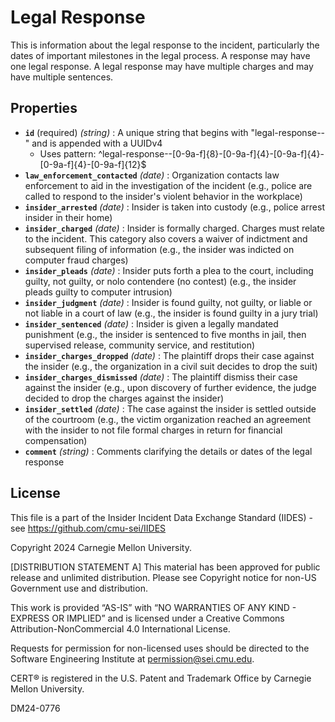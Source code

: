 # Legal Response

This is information about the legal response to the incident, particularly the dates of important milestones in the legal process. A response may have one legal response. A legal response may have multiple charges and may have multiple sentences.

## Properties

- **`id`** (required) *(string)* : A unique string that begins with "legal-response--" and is appended with a UUIDv4
  - Uses pattern: ^legal-response--[0-9a-f]{8}-[0-9a-f]{4}-[0-9a-f]{4}-[0-9a-f]{4}-[0-9a-f]{12}$
- **`law_enforcement_contacted`** *(date)* : Organization contacts law enforcement to aid in the investigation of the incident (e.g., police are called to respond to the insider's violent behavior in the workplace)
- **`insider_arrested`** *(date)* : Insider is taken into custody (e.g., police arrest insider in their home)
- **`insider_charged`** *(date)* : Insider is formally charged. Charges must relate to the incident. This category also covers a waiver of indictment and subsequent filing of information (e.g., the insider was indicted on computer fraud charges)
- **`insider_pleads`** *(date)* : Insider puts forth a plea to the court, including guilty, not guilty, or nolo contendere (no contest) (e.g., the insider pleads guilty to computer intrusion)
- **`insider_judgment`** *(date)* : Insider is found guilty, not guilty, or liable or not liable in a court of law (e.g., the insider is found guilty in a jury trial)
- **`insider_sentenced`** *(date)* : Insider is given a legally mandated punishment (e.g., the insider is sentenced to five months in jail, then supervised release, community service, and restitution)
- **`insider_charges_dropped`** *(date)* : The plaintiff drops their case against the insider (e.g., the organization in a civil suit decides to drop the suit)
- **`insider_charges_dismissed`** *(date)* : The plaintiff dismiss their case against the insider (e.g., upon discovery of further evidence, the judge decided to drop the charges against the insider)
- **`insider_settled`** *(date)* : The case against the insider is settled outside of the courtroom (e.g., the victim organization reached an agreement with the insider to not file formal charges in return for financial compensation)
- **`comment`** *(string)* : Comments clarifying the details or dates of the legal response

## License
This file is a part of the Insider Incident Data Exchange Standard (IIDES) - see https://github.com/cmu-sei/IIDES

Copyright 2024 Carnegie Mellon University.

[DISTRIBUTION STATEMENT A] This material has been approved for public release and unlimited distribution.  Please see Copyright notice for non-US Government use and distribution.

This work is provided “AS-IS” with “NO WARRANTIES OF ANY KIND - EXPRESS OR IMPLIED” and is licensed under a Creative Commons Attribution-NonCommercial 4.0 International License.

Requests for permission for non-licensed uses should be directed to the Software Engineering Institute at permission@sei.cmu.edu.

CERT® is registered in the U.S. Patent and Trademark Office by Carnegie Mellon University.

DM24-0776
